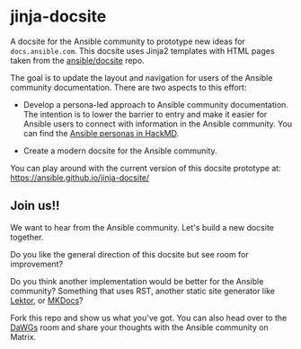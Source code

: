 # jinja-docsite

A docsite for the Ansible community to prototype new ideas for `docs.ansible.com`.
This docsite uses Jinja2 templates with HTML pages taken from the [ansible/docsite](https://github.com/ansible/docsite) repo.

The goal is to update the layout and navigation for users of the Ansible community documentation.
There are two aspects to this effort:

- Develop a persona-led approach to Ansible community documentation.
The intention is to lower the barrier to entry and make it easier for Ansible users to connect with information in the Ansible community.
You can find the [Ansible personas in HackMD](https://hackmd.io/pZb5w5JFRQW3RJ73n23tlw?view).

- Create a modern docsite for the Ansible community.

You can play around with the current version of this docsite prototype at: https://ansible.github.io/jinja-docsite/

## Join us!!

We want to hear from the Ansible community.
Let's build a new docsite together.

Do you like the general direction of this docsite but see room for improvement?

Do you think another implementation would be better for the Ansible community? Something that uses RST, another static site generator like [Lektor](https://www.getlektor.com/), or [MKDocs](https://www.mkdocs.org/)?

Fork this repo and show us what you've got.
You can also head over to the [DaWGs](https://matrix.to/#/#docs:ansible.com) room and share your thoughts with the Ansible community on Matrix.
